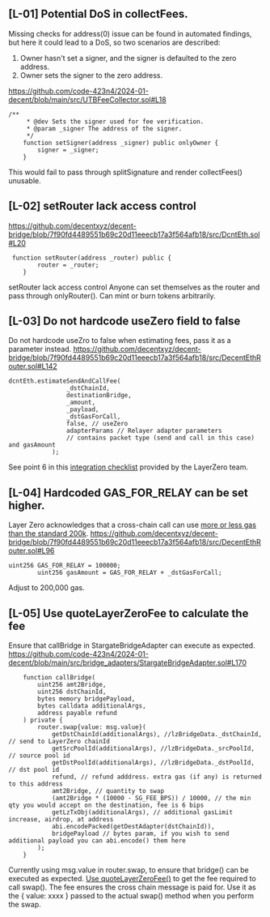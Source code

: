 ## [L-01] Potential DoS  in collectFees.
Missing checks for address(0) issue can be found in automated findings, but here it could lead to a DoS, so two scenarios are described:
1. Owner hasn't set a signer, and the signer is defaulted to the zero address.
2. Owner sets the signer to the zero address.

https://github.com/code-423n4/2024-01-decent/blob/main/src/UTBFeeCollector.sol#L18
```
/**
     * @dev Sets the signer used for fee verification.
     * @param _signer The address of the signer.
     */
    function setSigner(address _signer) public onlyOwner {
        signer = _signer;
    }
```


This would fail to pass through splitSignature and render collectFees() unusable.

## [L-02] setRouter lack access control

https://github.com/decentxyz/decent-bridge/blob/7f90fd4489551b69c20d11eeecb17a3f564afb18/src/DcntEth.sol#L20
```
 function setRouter(address _router) public {
        router = _router;
    }
```
setRouter lack access control
Anyone can set themselves as the router and pass through onlyRouter().
Can mint or burn tokens arbitrarily.

## [L-03] Do not hardcode useZero field to false
Do not hardcode useZro to false when estimating fees, pass it as a parameter instead. 
https://github.com/decentxyz/decent-bridge/blob/7f90fd4489551b69c20d11eeecb17a3f564afb18/src/DecentEthRouter.sol#L142
```
dcntEth.estimateSendAndCallFee(
                _dstChainId,
                destinationBridge,
                _amount,
                _payload,
                _dstGasForCall,
                false, // useZero
                adapterParams // Relayer adapter parameters
                // contains packet type (send and call in this case) and gasAmount
            );
```
See point 6 in this [integration checklist](https://layerzero.gitbook.io/docs/troubleshooting/layerzero-integration-checklist) provided by the LayerZero team.

## [L-04] Hardcoded GAS_FOR_RELAY can be set higher.
Layer Zero acknowledges that a cross-chain call can use [more or less gas than the standard 200k](https://layerzero.gitbook.io/docs/evm-guides/advanced/relayer-adapter-parameters). 
https://github.com/decentxyz/decent-bridge/blob/7f90fd4489551b69c20d11eeecb17a3f564afb18/src/DecentEthRouter.sol#L96
```
uint256 GAS_FOR_RELAY = 100000;
        uint256 gasAmount = GAS_FOR_RELAY + _dstGasForCall;
```
Adjust to 200,000 gas.

## [L-05] Use quoteLayerZeroFee to calculate the fee
Ensure that callBridge in StargateBridgeAdapter can execute as expected.
https://github.com/code-423n4/2024-01-decent/blob/main/src/bridge_adapters/StargateBridgeAdapter.sol#L170
```
    function callBridge(
        uint256 amt2Bridge,
        uint256 dstChainId,
        bytes memory bridgePayload,
        bytes calldata additionalArgs,
        address payable refund
    ) private {
        router.swap{value: msg.value}(
            getDstChainId(additionalArgs), //lzBridgeData._dstChainId, // send to LayerZero chainId
            getSrcPoolId(additionalArgs), //lzBridgeData._srcPoolId, // source pool id
            getDstPoolId(additionalArgs), //lzBridgeData._dstPoolId, // dst pool id
            refund, // refund adddress. extra gas (if any) is returned to this address
            amt2Bridge, // quantity to swap
            (amt2Bridge * (10000 - SG_FEE_BPS)) / 10000, // the min qty you would accept on the destination, fee is 6 bips
            getLzTxObj(additionalArgs), // additional gasLimit increase, airdrop, at address
            abi.encodePacked(getDestAdapter(dstChainId)),
            bridgePayload // bytes param, if you wish to send additional payload you can abi.encode() them here
        );
    }
```
Currently using msg.value in router.swap, to ensure that bridge() can be executed as expected.
[Use quoteLayerZeroFee()](https://stargateprotocol.gitbook.io/stargate/developers/cross-chain-swap-fee) to get the fee required to call swap(). The fee ensures the cross chain message is paid for. Use it as the { value: xxxx } passed to the actual swap() method when you perform the swap.